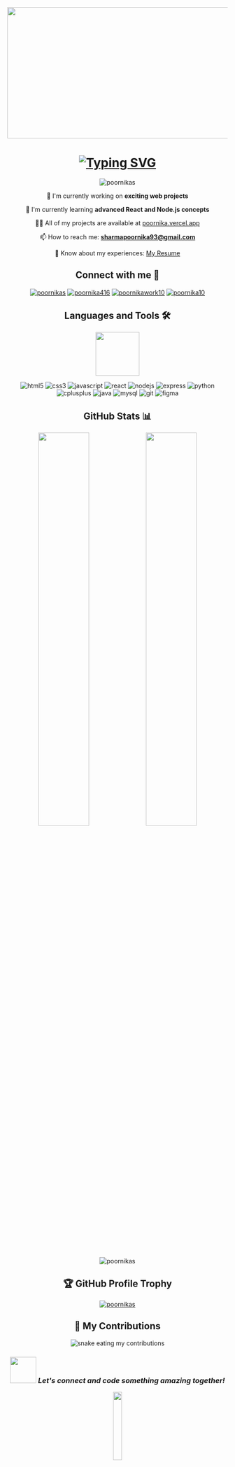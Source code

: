 <div align="center">
  <img src="https://media.giphy.com/media/L1R1tvI9svkIWwpVYr/giphy.gif" width="600" height="300"/>
</div>

<h1 align="center">
  <a href="https://git.io/typing-svg">
    <img src="https://readme-typing-svg.herokuapp.com?font=Fira+Code&pause=1000&color=F75C7E&center=true&vCenter=true&width=435&lines=Hello+There!+👋;I'm+Poornika+Sharma;A+Full+Stack+Web+Developer;From+India+🇮🇳" alt="Typing SVG" />
  </a>
</h1>

<p align="center">
  <img src="https://komarev.com/ghpvc/?username=poornikas&label=Profile%20views&color=F75C7E&style=for-the-badge" alt="poornikas" />
</p>

<div align="center">
  
  🔭 I'm currently working on **exciting web projects**
  
  🌱 I'm currently learning **advanced React and Node.js concepts**
  
  👨‍💻 All of my projects are available at [poornika.vercel.app](https://poornika.vercel.app)
  
  📫 How to reach me: **sharmapoornika93@gmail.com**
  
  📄 Know about my experiences: [My Resume](https://tinyurl.com/mrymt6ms)
  
</div>

<h2 align="center">Connect with me 🤝</h2>
<p align="center">
  <a href="https://linkedin.com/in/poornikas" target="blank"><img align="center" src="https://img.shields.io/badge/LinkedIn-0077B5?style=for-the-badge&logo=linkedin&logoColor=white" alt="poornikas"/></a>
  <a href="https://instagram.com/poornika416" target="blank"><img align="center" src="https://img.shields.io/badge/Instagram-E4405F?style=for-the-badge&logo=instagram&logoColor=white" alt="poornika416"/></a>
  <a href="https://www.hackerrank.com/poornikawork10" target="blank"><img align="center" src="https://img.shields.io/badge/-Hackerrank-2EC866?style=for-the-badge&logo=HackerRank&logoColor=white" alt="poornikawork10"/></a>
  <a href="https://www.leetcode.com/poornika10" target="blank"><img align="center" src="https://img.shields.io/badge/-LeetCode-FFA116?style=for-the-badge&logo=LeetCode&logoColor=black" alt="poornika10"/></a>
</p>

<h2 align="center">Languages and Tools 🛠</h2>

<p align="center">
  <img src="https://media.giphy.com/media/QssGEmpkyEOhBCb7e1/giphy.gif" width="100"/>
</p>

<p align="center">
  <img src="https://img.shields.io/badge/HTML5-E34F26?style=for-the-badge&logo=html5&logoColor=white" alt="html5" />
  <img src="https://img.shields.io/badge/CSS3-1572B6?style=for-the-badge&logo=css3&logoColor=white" alt="css3" />
  <img src="https://img.shields.io/badge/JavaScript-323330?style=for-the-badge&logo=javascript&logoColor=F7DF1E" alt="javascript" />
  <img src="https://img.shields.io/badge/React-20232A?style=for-the-badge&logo=react&logoColor=61DAFB" alt="react" />
  <img src="https://img.shields.io/badge/Node.js-339933?style=for-the-badge&logo=nodedotjs&logoColor=white" alt="nodejs" />
  <img src="https://img.shields.io/badge/Express.js-000000?style=for-the-badge&logo=express&logoColor=white" alt="express" />
  <img src="https://img.shields.io/badge/Python-FFD43B?style=for-the-badge&logo=python&logoColor=blue" alt="python" />
  <img src="https://img.shields.io/badge/C%2B%2B-00599C?style=for-the-badge&logo=c%2B%2B&logoColor=white" alt="cplusplus" />
  <img src="https://img.shields.io/badge/Java-ED8B00?style=for-the-badge&logo=java&logoColor=white" alt="java" />
  <img src="https://img.shields.io/badge/MySQL-005C84?style=for-the-badge&logo=mysql&logoColor=white" alt="mysql" />
  <img src="https://img.shields.io/badge/GIT-E44C30?style=for-the-badge&logo=git&logoColor=white" alt="git" />
  <img src="https://img.shields.io/badge/Figma-F24E1E?style=for-the-badge&logo=figma&logoColor=white" alt="figma" />
</p>

<h2 align="center">GitHub Stats 📊</h2>

<p align="center">
  <img width="48%" src="https://github-readme-stats.vercel.app/api?username=poornikas&show_icons=true&theme=radical" />
  <img width="48%" src="https://github-readme-streak-stats.herokuapp.com/?user=poornikas&theme=radical" />
</p>

<p align="center">
  <img src="https://github-readme-stats.vercel.app/api/top-langs/?username=poornikas&theme=radical&layout=compact" alt="poornikas" />
</p>

<h2 align="center">🏆 GitHub Profile Trophy</h2>
<p align="center">
  <a href="https://github.com/ryo-ma/github-profile-trophy">
    <img src="https://github-profile-trophy.vercel.app/?username=poornikas&theme=radical&row=1&column=7" alt="poornikas" />
  </a>
</p>

<h2 align="center">🐍 My Contributions</h2>
<div align="center">
  <img alt="snake eating my contributions" src="https://raw.githubusercontent.com/poornikas/poornikas/output/github-contribution-grid-snake.svg" />
</div>

<h3 align="center">
  <img src="https://media.giphy.com/media/LnQjpWaON8nhr21vNW/giphy.gif" width="60"> <em>Let's connect and code something amazing together!</em>
</h3>

<p align="center">
  <img src="https://media.giphy.com/media/jpVnC65DmYeyRL4LHS/giphy.gif" width="20%">
</p>
